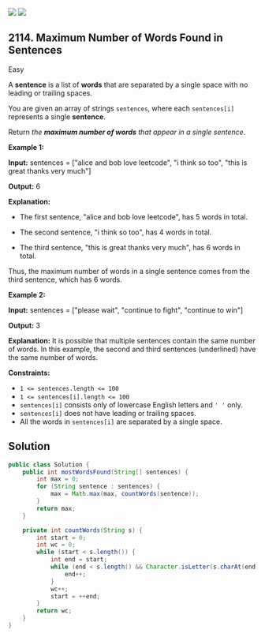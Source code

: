 [![](https://img.shields.io/github/stars/javadev/LeetCode-in-Java?label=Stars&style=flat-square)](https://github.com/javadev/LeetCode-in-Java)
[![](https://img.shields.io/github/forks/javadev/LeetCode-in-Java?label=Fork%20me%20on%20GitHub%20&style=flat-square)](https://github.com/javadev/LeetCode-in-Java/fork)

## 2114\. Maximum Number of Words Found in Sentences

Easy

A **sentence** is a list of **words** that are separated by a single space with no leading or trailing spaces.

You are given an array of strings `sentences`, where each `sentences[i]` represents a single **sentence**.

Return _the **maximum number of words** that appear in a single sentence_.

**Example 1:**

**Input:** sentences = ["alice and bob love leetcode", "i think so too", "this is great thanks very much"]

**Output:** 6

**Explanation:** 

- The first sentence, "alice and bob love leetcode", has 5 words in total. 

- The second sentence, "i think so too", has 4 words in total. 

- The third sentence, "this is great thanks very much", has 6 words in total. 
  
Thus, the maximum number of words in a single sentence comes from the third sentence, which has 6 words.

**Example 2:**

**Input:** sentences = ["please wait", "continue to fight", "continue to win"]

**Output:** 3

**Explanation:** It is possible that multiple sentences contain the same number of words. In this example, the second and third sentences (underlined) have the same number of words.

**Constraints:**

*   `1 <= sentences.length <= 100`
*   `1 <= sentences[i].length <= 100`
*   `sentences[i]` consists only of lowercase English letters and `' '` only.
*   `sentences[i]` does not have leading or trailing spaces.
*   All the words in `sentences[i]` are separated by a single space.

## Solution

```java
public class Solution {
    public int mostWordsFound(String[] sentences) {
        int max = 0;
        for (String sentence : sentences) {
            max = Math.max(max, countWords(sentence));
        }
        return max;
    }

    private int countWords(String s) {
        int start = 0;
        int wc = 0;
        while (start < s.length()) {
            int end = start;
            while (end < s.length() && Character.isLetter(s.charAt(end))) {
                end++;
            }
            wc++;
            start = ++end;
        }
        return wc;
    }
}
```
